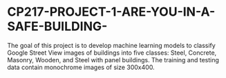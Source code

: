 # CP217-PROJECT-1-ARE-YOU-IN-A-SAFE-BUILDING-
The goal of this project is to develop machine learning models to classify Google Street View images of buildings into five classes: Steel, Concrete, Masonry, Wooden, and Steel with panel buildings. The training and testing data contain monochrome images of size 300x400. 
